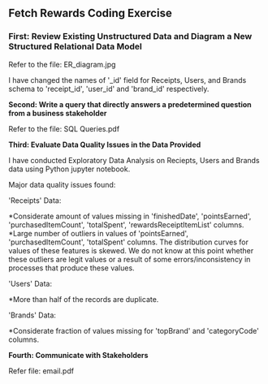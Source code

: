 ## Fetch Rewards Coding Exercise

### **First: Review Existing Unstructured Data and Diagram a New Structured Relational Data Model**

Refer to the file: ER_diagram.jpg

I have changed the names of '_id' field for Receipts, Users, and Brands schema to 'receipt_id', 'user_id' and 'brand_id' respectively.

**Second: Write a query that directly answers a predetermined question from a business stakeholder**

Refer to the file: SQL Queries.pdf

**Third: Evaluate Data Quality Issues in the Data Provided**

I have conducted Exploratory Data Analysis on Reciepts, Users and Brands data using Python jupyter notebook.

Major data quality issues found:

'Receipts' Data:

*Considerate amount of values missing in 'finishedDate', 'pointsEarned', 'purchasedItemCount', 'totalSpent', 'rewardsReceiptItemList' columns.
*Large number of outliers in values of 'pointsEarned', 'purchasedItemCount', 'totalSpent' columns. The distribution curves for values of these features is skewed. We do not know at this point whether these outliers are legit values or a result of some errors/inconsistency in processes that produce these values.

'Users' Data:

*More than half of the records are duplicate.

'Brands' Data:

*Considerate fraction of values missing for 'topBrand' and 'categoryCode' columns.

**Fourth: Communicate with Stakeholders**

Refer file: email.pdf

